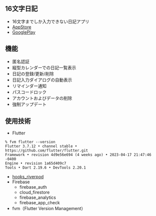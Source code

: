 ## 16文字日記
- 16文字までしか入力できない日記アプリ
- [AppStore](https://apps.apple.com/us/app/16%E6%96%87%E5%AD%97%E6%97%A5%E8%A8%98/id6448646374)
- [GooglePlay](https://play.google.com/store/apps/details?id=com.futtaro.limited_characters_diary)

## 機能
- 匿名認証
- 縦型カレンダーでの日記一覧表示
- 日記の登録/更新/削除
- 日記入力ダイアログの自動表示
- リマインダー通知
- パスコードロック
- アカウントおよびデータの削除
- 強制アップデート

## 使用技術
- Flutter
```
% fvm flutter --version
Flutter 3.7.12 • channel stable • https://github.com/flutter/flutter.git
Framework • revision 4d9e56e694 (4 weeks ago) • 2023-04-17 21:47:46 -0400
Engine • revision 1a65d409c7
Tools • Dart 2.19.6 • DevTools 2.20.1
```
- [hooks_riverpod](https://pub.dev/packages/hooks_riverpod)
- Firebase
  - firebase_auth
  - cloud_firestore
  - firebase_analytics
  - firebase_app_check
- fvm（Flutter Version Management）